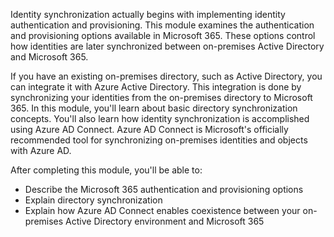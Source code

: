 Identity synchronization actually begins with implementing identity authentication and provisioning. This module examines the authentication and provisioning options available in Microsoft 365. These options control how identities are later synchronized between on-premises Active Directory and Microsoft 365.

If you have an existing on-premises directory, such as Active Directory, you can integrate it with Azure Active Directory. This integration is done by synchronizing your identities from the on-premises directory to Microsoft 365. In this module, you'll learn about basic directory synchronization concepts. You'll also learn how identity synchronization is accomplished using Azure AD Connect. Azure AD Connect is Microsoft's officially recommended tool for synchronizing on-premises identities and objects with Azure AD.

After completing this module, you'll be able to: 

 *  Describe the Microsoft 365 authentication and provisioning options
 *  Explain directory synchronization
 *  Explain how Azure AD Connect enables coexistence between your on-premises Active Directory environment and Microsoft 365
